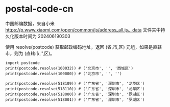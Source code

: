 # postal-code-cn

中国邮编数据，来自小米 https://p.www.xiaomi.com/open/common/js/address_all.js。data 文件夹中持久化版本时间为 202406190303

使用 resolve(postcode) 获取邮政编码地址，返回 (省,市,区) 元组，如果是直辖市，则为 (直辖市,'',区)。

```
import postcode
print(postcode.resolve(100032)) # ('北京市', '', '西城区')
print(postcode.resolve(100000)) # ('北京市', '', '')

print(postcode.resolve(518109)) # ('广东省', '深圳市', '龙华区')
print(postcode.resolve(518110)) # ('广东省', '深圳市', '龙华区')
print(postcode.resolve(518000)) # ('广东省', '深圳市', '罗湖区')
print(postcode.resolve(518001)) # ('广东省', '深圳市', '罗湖区')
```